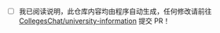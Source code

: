 <!-- 注意：如果您需要提交信息，请通过表单，谢谢合作！ -->

<!-- 目前因 workflow 问题，`/docs` 目录完全由脚本从问卷生成。 -->
<!-- 直接修改 `/docs` 目录内文件的 PR 会被强制覆盖。 -->
<!-- 问卷地址：https://submit.colleges.chat/ -->
<!-- 如果只希望补充部分信息，可将其它问题的回答留空。 -->

<!-- 确认无误后，请将下一行行首的 [ ] 修改为 [x]： -->
- [ ] 我已阅读说明，此仓库内容均由程序自动生成，任何修改请前往 [CollegesChat/university-information](https://github.com/CollegesChat/university-information) 提交 PR！
<!-- 感谢您的贡献！ -->

<!-- 如有补充说明，请从下一行开始书写。 -->

